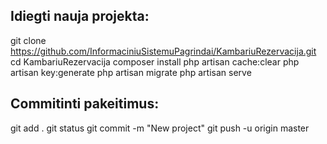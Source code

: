 Idiegti nauja projekta:
-----------------------
git clone https://github.com/InformaciniuSistemuPagrindai/KambariuRezervacija.git
cd KambariuRezervacija
composer install
php artisan cache:clear
php artisan key:generate
php artisan migrate
php artisan serve

Commitinti pakeitimus:
----------------------
git add .
git status
git commit -m "New project"
git push -u origin master
